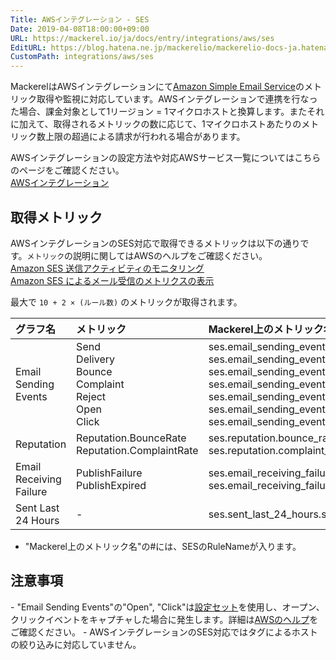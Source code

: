 ```yaml
---
Title: AWSインテグレーション - SES
Date: 2019-04-08T18:00:00+09:00
URL: https://mackerel.io/ja/docs/entry/integrations/aws/ses
EditURL: https://blog.hatena.ne.jp/mackerelio/mackerelio-docs-ja.hatenablog.mackerel.io/atom/entry/17680117127020837213
CustomPath: integrations/aws/ses
---
```


MackerelはAWSインテグレーションにて<a href="https://aws.amazon.com/jp/ses/" target="_blank">Amazon Simple Email Service</a>のメトリック取得や監視に対応しています。AWSインテグレーションで連携を行なった場合、課金対象として1リージョン = 1マイクロホストと換算します。またそれに加えて、取得されるメトリックの数に応じて、1マイクロホストあたりのメトリック数上限の超過による請求が行われる場合があります。

AWSインテグレーションの設定方法や対応AWSサービス一覧についてはこちらのページをご確認ください。<br>
<a href="https://mackerel.io/ja/docs/entry/integrations/aws">AWSインテグレーション</a>

## 取得メトリック
AWSインテグレーションのSES対応で取得できるメトリックは以下の通りです。`メトリック`の説明に関してはAWSのヘルプをご確認ください。<br><a href="https://docs.aws.amazon.com/ja_jp/ses/latest/DeveloperGuide/monitor-sending-activity.html" target="_blank">Amazon SES 送信アクティビティのモニタリング</a><br><a href="https://docs.aws.amazon.com/ja_jp/ses/latest/DeveloperGuide/receiving-email-metrics.html" target="_blank">Amazon SES によるメール受信のメトリクスの表示</a>

最大で `10 + 2 × (ルール数)` のメトリックが取得されます。

|グラフ名|メトリック|Mackerel上のメトリック名|単位|Statistics|
|:--|:--|:--|:--|:--|
|Email Sending Events|Send<br>Delivery<br>Bounce<br>Complaint<br>Reject<br>Open<br>Click|ses.email_sending_events.send<br>ses.email_sending_events.delivery<br>ses.email_sending_events.bounce<br>ses.email_sending_events.complaint<br>ses.email_sending_events.reject<br>ses.email_sending_events.open<br>ses.email_sending_events.click|integer|Sum|
|Reputation|Reputation.BounceRate<br>Reputation.ComplaintRate|ses.reputation.bounce_rate<br>ses.reputation.complaint_rate|percentage|Average|
|Email Receiving Failure|PublishFailure<br>PublishExpired|ses.email_receiving_failure.#.failure<br>ses.email_receiving_failure.#.expired|integer|Sum|
|Sent Last 24 Hours|-|ses.sent_last_24_hours.sent|integer|-|

- "Mackerel上のメトリック名"の#には、SESのRuleNameが入ります。

<h2 id="notes">注意事項</h2>
- "Email Sending Events"の"Open", "Click"は<a href="https://docs.aws.amazon.com/ja_jp/ses/latest/DeveloperGuide/using-configuration-sets.html" target="_blank">設定セット</a>を使用し、オープン、クリックイベントをキャプチャした場合に発生します。詳細は<a href="https://docs.aws.amazon.com/ja_jp/ses/latest/DeveloperGuide/configure-custom-open-click-domains.html" target="_blank">AWSのヘルプ</a>をご確認ください。
- AWSインテグレーションのSES対応ではタグによるホストの絞り込みに対応していません。
